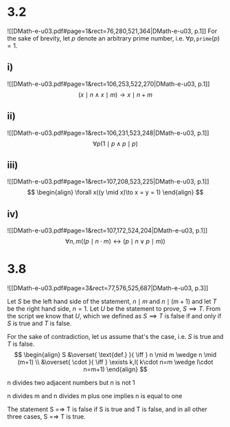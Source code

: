 
# 3.2
![[DMath-e-u03.pdf#page=1&rect=76,280,521,364|DMath-e-u03, p.1]]
For the sake of brevity, let $p$ denote an arbitrary prime number, i.e. $\forall p, \texttt{prime}(p)=1$.
## i)
![[DMath-e-u03.pdf#page=1&rect=106,253,522,270|DMath-e-u03, p.1]]
$$
(x \mid n \land x \mid m) \to x \mid n+m
$$
## ii)
![[DMath-e-u03.pdf#page=1&rect=106,231,523,248|DMath-e-u03, p.1]]
$$
\forall p(1 \mid p \wedge p \mid p)
$$
## iii)
![[DMath-e-u03.pdf#page=1&rect=107,208,523,225|DMath-e-u03, p.1]]
$$
\begin{align}
\forall x((y \mid x)\to x = y = 1)
\end{align}
$$

## iv)
![[DMath-e-u03.pdf#page=1&rect=107,172,524,204|DMath-e-u03, p.1]]
$$
\forall n, m((p \mid n\cdot m) ↔ (p \mid n \vee p \mid m))
$$

# 3.8
![[DMath-e-u03.pdf#page=3&rect=77,576,525,687|DMath-e-u03, p.3]]


Let $S$ be the left hand side of the statement, $n \mid m \ \text{and} \ n \mid (m+1)$ and let $T$ be the right hand side, $n=1$. 
Let $U$ be the statement to prove, $S \implies T$. From the script we know that $U$, which we defined as $S \implies T$ is false if and only if $S$ is true and $T$ is false.

For the sake of contradiction, let us assume that's the case, i.e. $S$ is true and $T$ is false.
$$
\begin{align}
S &\overset{ \text{def.} }{ \iff } n \mid m \wedge n \mid (m+1) \\
&\overset{ \cdot }{ \iff } \exists k,l( k\cdot n=m \wedge l\cdot n=m+1)
\end{align}
$$


n divides two adjacent numbers but n is not 1

n divides m and n divides m plus one implies n is equal to one


The statement S =⇒ T is false if S is true and T is false, and in all other three cases, S =⇒ T is true.